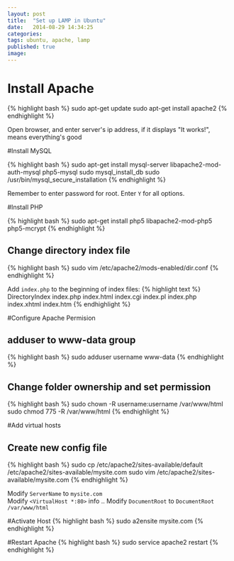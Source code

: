 ```yaml
---
layout: post
title:  "Set up LAMP in Ubuntu"
date:   2014-08-29 14:34:25
categories: 
tags: ubuntu, apache, lamp
published: true
image: 
---
```



# Install Apache
{% highlight bash %}
sudo apt-get update
sudo apt-get install apache2
{% endhighlight %}

Open browser, and enter server's ip address, if it displays "It works!", means everything's good 

#Install MySQL

{% highlight bash %}
sudo apt-get install mysql-server libapache2-mod-auth-mysql php5-mysql
sudo mysql_install_db
sudo /usr/bin/mysql_secure_installation
{% endhighlight %}

Remember to enter password for root. Enter `Y` for all options.

#Install PHP

{% highlight bash %}
sudo apt-get install php5 libapache2-mod-php5 php5-mcrypt
{% endhighlight %}

## Change directory index file
{% highlight bash %}
sudo vim /etc/apache2/mods-enabled/dir.conf
{% endhighlight %}

Add `index.php` to the beginning of index files:
{% highlight text %}
<IfModule mod_dir.c>
  DirectoryIndex index.php index.html index.cgi index.pl index.php index.xhtml index.htm
</IfModule>
{% endhighlight %}


#Configure Apache Permision

## adduser to www-data group

{% highlight bash %}
sudo adduser username www-data
{% endhighlight %}

## Change folder ownership and set permission
{% highlight bash %}
sudo chown -R username:username /var/www/html
sudo chmod 775 -R /var/www/html
{% endhighlight %}


#Add virtual hosts

## Create new config file

{% highlight bash %}
sudo cp /etc/apache2/sites-available/default /etc/apache2/sites-available/mysite.com
sudo vim /etc/apache2/sites-available/mysite.com
{% endhighlight %}

Modify `ServerName` to `mysite.com`  
Modify `<VirtualHost *:80>` info ..
Modify `DocumentRoot` to `DocumentRoot /var/www/html`

#Activate Host
{% highlight bash %}
sudo a2ensite mysite.com
{% endhighlight %}

#Restart Apache 
{% highlight bash %}
sudo service apache2 restart
{% endhighlight %}


